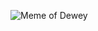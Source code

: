 ![Meme of Dewey](https://img.ifunny.co/images/708453c2e3765fb4e1587e59e534aca1552584ec82e70bdd89867c24d7bbe041_3.jpg)
